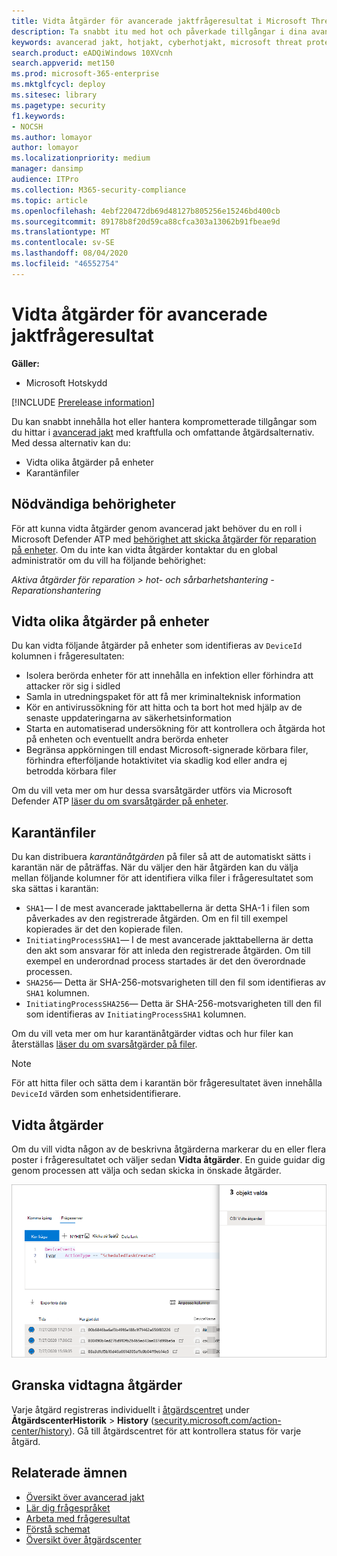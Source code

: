 ```yaml
---
title: Vidta åtgärder för avancerade jaktfrågeresultat i Microsoft Threat Protection
description: Ta snabbt itu med hot och påverkade tillgångar i dina avancerade jaktfrågeresultat
keywords: avancerad jakt, hotjakt, cyberhotjakt, microsoft threat protection, microsoft 365, mtp, m365, sök, fråga, telemetri, vidta åtgärder
search.product: eADQiWindows 10XVcnh
search.appverid: met150
ms.prod: microsoft-365-enterprise
ms.mktglfcycl: deploy
ms.sitesec: library
ms.pagetype: security
f1.keywords:
- NOCSH
ms.author: lomayor
author: lomayor
ms.localizationpriority: medium
manager: dansimp
audience: ITPro
ms.collection: M365-security-compliance
ms.topic: article
ms.openlocfilehash: 4ebf220472db69d48127b805256e15246bd400cb
ms.sourcegitcommit: 89178b8f20d59ca88cfca303a13062b91fbeae9d
ms.translationtype: MT
ms.contentlocale: sv-SE
ms.lasthandoff: 08/04/2020
ms.locfileid: "46552754"
---
```

# <a name="take-action-on-advanced-hunting-query-results"></a>Vidta åtgärder för avancerade jaktfrågeresultat

**Gäller:**
- Microsoft Hotskydd

[!INCLUDE [Prerelease information](../includes/prerelease.md)]

Du kan snabbt innehålla hot eller hantera komprometterade tillgångar som du hittar i [avancerad jakt](advanced-hunting-overview.md) med kraftfulla och omfattande åtgärdsalternativ. Med dessa alternativ kan du:

- Vidta olika åtgärder på enheter
- Karantänfiler

## <a name="required-permissions"></a>Nödvändiga behörigheter
För att kunna vidta åtgärder genom avancerad jakt behöver du en roll i Microsoft Defender ATP med [behörighet att skicka åtgärder för reparation på enheter](https://docs.microsoft.com/windows/security/threat-protection/microsoft-defender-atp/user-roles#permission-options). Om du inte kan vidta åtgärder kontaktar du en global administratör om du vill ha följande behörighet:

*Aktiva åtgärder för reparation > hot- och sårbarhetshantering - Reparationshantering*

## <a name="take-various-actions-on-devices"></a>Vidta olika åtgärder på enheter
Du kan vidta följande åtgärder på enheter som identifieras av `DeviceId` kolumnen i frågeresultaten:

- Isolera berörda enheter för att innehålla en infektion eller förhindra att attacker rör sig i sidled
- Samla in utredningspaket för att få mer kriminalteknisk information
- Kör en antivirussökning för att hitta och ta bort hot med hjälp av de senaste uppdateringarna av säkerhetsinformation
- Starta en automatiserad undersökning för att kontrollera och åtgärda hot på enheten och eventuellt andra berörda enheter
- Begränsa appkörningen till endast Microsoft-signerade körbara filer, förhindra efterföljande hotaktivitet via skadlig kod eller andra ej betrodda körbara filer

Om du vill veta mer om hur dessa svarsåtgärder utförs via Microsoft Defender ATP [läser du om svarsåtgärder på enheter](https://docs.microsoft.com/windows/security/threat-protection/microsoft-defender-atp/respond-machine-alerts).
   
## <a name="quarantine-files"></a>Karantänfiler
Du kan distribuera *karantänåtgärden* på filer så att de automatiskt sätts i karantän när de påträffas. När du väljer den här åtgärden kan du välja mellan följande kolumner för att identifiera vilka filer i frågeresultatet som ska sättas i karantän:

- `SHA1`— I de mest avancerade jakttabellerna är detta SHA-1 i filen som påverkades av den registrerade åtgärden. Om en fil till exempel kopierades är det den kopierade filen.
- `InitiatingProcessSHA1`— I de mest avancerade jakttabellerna är detta den akt som ansvarar för att inleda den registrerade åtgärden. Om till exempel en underordnad process startades är det den överordnade processen. 
- `SHA256`— Detta är SHA-256-motsvarigheten till den fil som identifieras av `SHA1` kolumnen.
- `InitiatingProcessSHA256`— Detta är SHA-256-motsvarigheten till den fil som identifieras av `InitiatingProcessSHA1` kolumnen.

Om du vill veta mer om hur karantänåtgärder vidtas och hur filer kan återställas [läser du om svarsåtgärder på filer](https://docs.microsoft.com/windows/security/threat-protection/microsoft-defender-atp/respond-file-alerts).

>[!NOTE]
>För att hitta filer och sätta dem i karantän bör frågeresultatet även innehålla `DeviceId` värden som enhetsidentifierare.  

## <a name="take-action"></a>Vidta åtgärder
Om du vill vidta någon av de beskrivna åtgärderna markerar du en eller flera poster i frågeresultatet och väljer sedan **Vidta åtgärder**. En guide guidar dig genom processen att välja och sedan skicka in önskade åtgärder.

![Bild på vald post med panel för att kontrollera posten](../../media/mtp-ah/ah-take-actions.png)

## <a name="review-actions-taken"></a>Granska vidtagna åtgärder
Varje åtgärd registreras individuellt i [åtgärdscentret](mtp-action-center.md) under **ÅtgärdscenterHistorik**  >  **History** ([security.microsoft.com/action-center/history](https://security.microsoft.com/action-center/history)). Gå till åtgärdscentret för att kontrollera status för varje åtgärd.
 
## <a name="related-topics"></a>Relaterade ämnen
- [Översikt över avancerad jakt](advanced-hunting-overview.md)
- [Lär dig frågespråket](advanced-hunting-query-language.md)
- [Arbeta med frågeresultat](advanced-hunting-query-results.md)
- [Förstå schemat](advanced-hunting-schema-tables.md)
- [Översikt över åtgärdscenter](mtp-action-center.md)